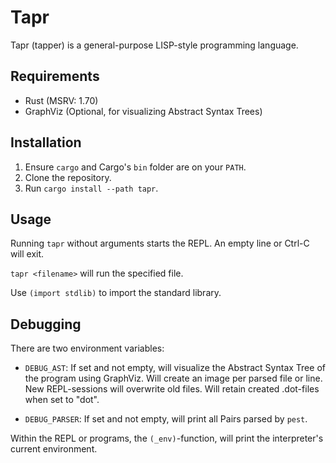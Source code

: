 # Tapr

Tapr (tapper) is a general-purpose LISP-style programming language.

## Requirements

- Rust (MSRV: 1.70)
- GraphViz (Optional, for visualizing Abstract Syntax Trees)

## Installation

1. Ensure `cargo` and Cargo's `bin` folder are on your `PATH`.
1. Clone the repository.
1. Run `cargo install --path tapr`.

## Usage

Running `tapr` without arguments starts the REPL. An empty line or Ctrl-C will exit.

`tapr <filename>` will run the specified file.

Use `(import stdlib)` to import the standard library.

## Debugging

There are two environment variables:

- `DEBUG_AST`:    If set and not empty, will visualize the Abstract Syntax Tree of the program using GraphViz. Will create an image per parsed file or line. New REPL-sessions will overwrite old files. Will retain created .dot-files when set to "dot".

- `DEBUG_PARSER`: If set and not empty, will print all Pairs parsed by `pest`.

Within the REPL or programs, the `(_env)`-function, will print the interpreter's current environment.
